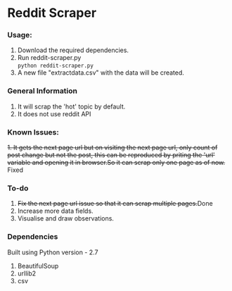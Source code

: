 # Reddit Scraper

### Usage:
1. Download the required dependencies.
2. Run reddit-scraper.py  
``` python reddit-scraper.py ```  
3. A new file "extractdata.csv" with the data will be created.

### General Information
1. It will scrap the 'hot' topic by default.
2. It does not use reddit API

### Known Issues:
~~1. It gets the next page url but on visiting the next page url, only count of post change but not the post, this can be reproduced by priting the 'url' variable and opening it in browser.So it can scrap only one page as of now.~~
Fixed

### To-do
1. ~~Fix the next page url issue so that it can scrap multiple pages.~~Done
2. Increase more data fields.
3. Visualise and draw observations.

### Dependencies
Built using Python version - 2.7  
1. BeautifulSoup
2. urllib2
3. csv
